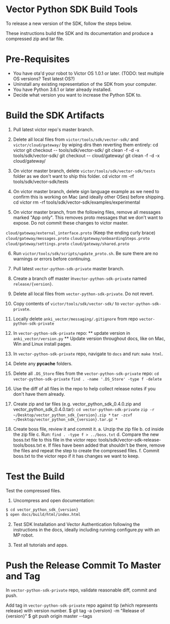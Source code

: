 # Vector Python SDK Build Tools

To release a new version of the SDK, follow the steps below.

These instructions build the SDK and its documentation and produce a compressed zip and tar file.


# Pre-Requisites

* You have ota'd your robot to Victor OS 1.0.1 or later. (TODO: test multiple OS versions? Test latest OS?)
* Uninstall any existing representation of the SDK from your computer.
* You have Python 3.6.1 or later already installed.
* Decide what version you want to increase the Python SDK to.


# Build the SDK Artifacts

1. Pull latest victor repo's master branch.

2. Delete all local files from `victor/tools/sdk/vector-sdk/` and `victor/cloud/gateway/` by wiping dirs then reverting them entirely:
    cd victor
    git checkout -- tools/sdk/vector-sdk/
    git clean -f -d -x tools/sdk/vector-sdk/
    git checkout -- cloud/gateway/
    git clean -f -d -x cloud/gateway/

3. On victor master branch, delete `victor/tools/sdk/vector-sdk/tests` folder as we don't want to ship this folder.
    cd victor
    rm -rf tools/sdk/vector-sdk/tests

4. On victor master branch, delete sign language example as we need to confirm this is working on Mac (and ideally other OSes) before shipping.
    cd victor
    rm -rf tools/sdk/vector-sdk/examples/experimental

5. On victor master branch, from the following files, remove all messages marked "App only". This removes proto messages that we don't want to expose. Do not commit these changes to victor master.

  `cloud/gateway/external_interface.proto` (Keep the ending curly brace)
  `cloud/gateway/messages.proto`
  `cloud/gateway/onboardingSteps.proto`
  `cloud/gateway/settings.proto`
  `cloud/gateway/shared.proto`

6. Run `victor/tools/sdk/scripts/update_proto.sh`. Be sure there are no warnings or errors before continuing.

7. Pull latest `vector-python-sdk-private` master branch.

8. Create a branch off master in`vector-python-sdk-private` named `release/{version}`.

9. Delete all local files from `vector-python-sdk-private`. Do not revert.

10. Copy contents of `victor/tools/sdk/vector-sdk/` to `vector-python-sdk-private`.

11. Locally delete `anki_vector/messaging/.gitignore` from repo `vector-python-sdk-private`

12. In `vector-python-sdk-private` repo:
    ** update version in `anki_vector/version.py`
    ** Update version throughout docs, like on Mac, Win and Linux install pages.

13. In `vector-python-sdk-private` repo, navigate to `docs` and run: `make html`.

14. Delete any __pycache__ folders.

15. Delete all `.DS_Store` files from the `vector-python-sdk-private` repo:
      `cd vector-python-sdk-private`
      `find . -name '.DS_Store' -type f -delete`

16. Use the diff of all files in the repo to help collect release notes if you don't have them already.

17. Create zip and tar files (e.g. vector_python_sdk_0.4.0.zip and vector_python_sdk_0.4.0.tar):
      `cd vector-python-sdk-private`
      `zip -r ~/Desktop/vector_python_sdk_{version}.zip *`
      `tar -zcvf ~/Desktop/vector_python_sdk_{version}.tar.gz *`

18. Create boss file, review it and commit it.
  a. Unzip the zip file
  b. cd inside the zip file
  c. Run: `find . -type f > ../boss.txt`
  d. Compare the new boss.txt file to this file in the victor repo: tools/sdk/vector-sdk-release-tools/boss.txt
  e. If files have been added that shouldn't be there, remove the files and repeat the step to create the compressed files.
  f. Commit boss.txt to the victor repo if it has changes we want to keep.


# Test the Build

Test the compressed files.

1. Uncompress and open documentation:

```bash
$ cd vector_python_sdk_{version}
$ open docs/build/html/index.html
```

2. Test SDK Installation and Vector Authentication following the instructions in the docs, ideally including running configure.py with an MP robot.

3. Test all tutorials and apps.


# Push the Release Commit To Master and Tag

In `vector-python-sdk-private` repo, validate reasonable diff, commit and push.

Add tag in `vector-python-sdk-private` repo against tip (which represents release) with version number.
$ git tag -a {version} -m "Release of {version}"
$ git push origin master --tags
